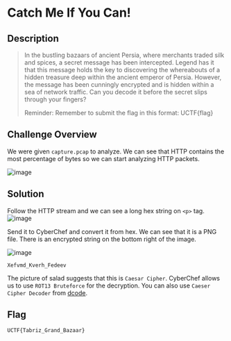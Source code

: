 # Catch Me If You Can!

## Description
> In the bustling bazaars of ancient Persia, where merchants traded silk and spices, a secret message has been intercepted. Legend has it that this message holds the key to discovering the whereabouts of a hidden treasure deep within the ancient emperor of Persia. However, the message has been cunningly encrypted and is hidden within a sea of network traffic. Can you decode it before the secret slips through your fingers?
> 
> Reminder: Remember to submit the flag in this format: UCTF{flag}

## Challenge Overview
We were given `capture.pcap` to analyze. We can see that HTTP contains the most percentage of bytes so we can start analyzing HTTP packets.

![image](https://github.com/user-attachments/assets/29c4df42-d5fc-45ae-95f6-e3c8b7cff635)

## Solution

Follow the HTTP stream and we can see a long hex string on `<p>` tag. 
![image](https://github.com/user-attachments/assets/8d6febfa-ce35-4c3b-b8c5-87cfe231bbd0)

Send it to CyberChef and convert it from hex. We can see that it is a PNG file. There is an encrypted string on the bottom right of the image. 

![image](https://github.com/user-attachments/assets/bee99243-f5d8-40e0-a2d7-b345fd30cd96)

```
Xefvmd_Kverh_Fedeev
```
The picture of salad suggests that this is `Caesar Cipher`. CyberChef allows us to use `ROT13 Bruteforce` for the decryption. You can also use `Caeser Cipher Decoder` from <a href="https://www.dcode.fr/caesar-cipher">dcode</a>.

## Flag
```
UCTF{Tabriz_Grand_Bazaar}
```
